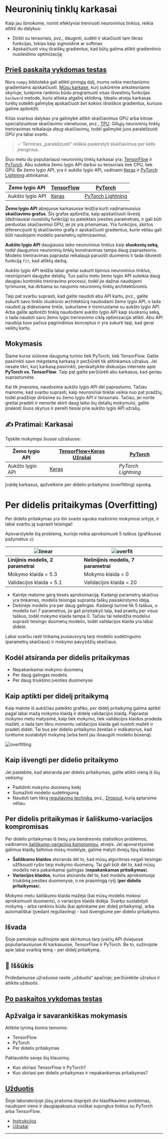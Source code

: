 <!--
CO_OP_TRANSLATOR_METADATA:
{
  "original_hash": "ddd216f558a255260a9374008002c971",
  "translation_date": "2025-09-23T15:47:56+00:00",
  "source_file": "lessons/3-NeuralNetworks/05-Frameworks/README.md",
  "language_code": "lt"
}
-->
# Neuroninių tinklų karkasai

Kaip jau išmokome, norint efektyviai treniruoti neuroninius tinklus, reikia atlikti du dalykus:

* Dirbti su tensoriais, pvz., dauginti, sudėti ir skaičiuoti tam tikras funkcijas, tokias kaip sigmoidinė ar softmax
* Apskaičiuoti visų išraiškų gradientus, kad būtų galima atlikti gradientinio nusileidimo optimizaciją

## [Prieš paskaitą vykdomas testas](https://ff-quizzes.netlify.app/en/ai/quiz/9)

Nors `numpy` biblioteka gali atlikti pirmąją dalį, mums reikia mechanizmo gradientams apskaičiuoti. [Mūsų karkase](../04-OwnFramework/OwnFramework.ipynb), kurį sukūrėme ankstesniame skyriuje, turėjome rankiniu būdu programuoti visas išvestinių funkcijas `backward` metode, kuris atlieka atgalinį sklidimą. Idealiu atveju karkasas turėtų suteikti galimybę apskaičiuoti *bet kokios išraiškos* gradientus, kuriuos galime apibrėžti.

Kitas svarbus dalykas yra galimybė atlikti skaičiavimus GPU arba kitose specializuotose skaičiavimo vienetuose, pvz., [TPU](https://en.wikipedia.org/wiki/Tensor_Processing_Unit). Giliųjų neuroninių tinklų treniravimas reikalauja *daug* skaičiavimų, todėl galimybė juos paralelizuoti GPU yra labai svarbi.

> ✅ Terminas „paralelizuoti“ reiškia paskirstyti skaičiavimus per kelis įrenginius.

Šiuo metu du populiariausi neuroninių tinklų karkasai yra: [TensorFlow](http://TensorFlow.org) ir [PyTorch](https://pytorch.org/). Abu suteikia žemo lygio API darbui su tensoriais tiek CPU, tiek GPU. Be žemo lygio API, yra ir aukšto lygio API, vadinami [Keras](https://keras.io/) ir [PyTorch Lightning](https://pytorchlightning.ai) atitinkamai.

Žemo lygio API | [TensorFlow](http://TensorFlow.org) | [PyTorch](https://pytorch.org/)
---------------|-------------------------------------|--------------------------------
Aukšto lygio API| [Keras](https://keras.io/) | [PyTorch Lightning](https://pytorchlightning.ai/)

**Žemo lygio API** abiejuose karkasuose leidžia kurti vadinamuosius **skaičiavimo grafus**. Šis grafas apibrėžia, kaip apskaičiuoti išvestį (dažniausiai nuostolių funkciją) su pateiktais įvesties parametrais, ir gali būti perduotas skaičiavimui GPU, jei jis yra prieinamas. Yra funkcijos, skirtos diferencijuoti šį skaičiavimo grafą ir apskaičiuoti gradientus, kurie vėliau gali būti naudojami modelio parametrų optimizavimui.

**Aukšto lygio API** daugiausia laiko neuroninius tinklus kaip **sluoksnių seką**, todėl daugumos neuroninių tinklų konstravimas tampa daug paprastesnis. Modelio treniravimas paprastai reikalauja paruošti duomenis ir tada iškviesti funkciją `fit`, kad atliktų darbą.

Aukšto lygio API leidžia labai greitai sukurti tipinius neuroninius tinklus, nesirūpinant daugybe detalių. Tuo pačiu metu žemo lygio API suteikia daug daugiau kontrolės treniravimo procesui, todėl jie dažnai naudojami tyrimuose, kai dirbama su naujomis neuroninių tinklų architektūromis.

Taip pat svarbu suprasti, kad galite naudoti abu API kartu, pvz., galite sukurti savo tinklo sluoksnio architektūrą naudodami žemo lygio API, o tada naudoti ją didesniame tinkle, sukurtame ir treniruotame su aukšto lygio API. Arba galite apibrėžti tinklą naudodami aukšto lygio API kaip sluoksnių seką, o tada naudoti savo žemo lygio treniravimo ciklą optimizacijai atlikti. Abu API naudoja tuos pačius pagrindinius konceptus ir yra sukurti taip, kad gerai veiktų kartu.

## Mokymasis

Šiame kurse siūlome daugumą turinio tiek PyTorch, tiek TensorFlow. Galite pasirinkti savo mėgstamą karkasą ir peržiūrėti tik atitinkamus užrašus. Jei nesate tikri, kurį karkasą pasirinkti, perskaitykite diskusijas internete apie **PyTorch vs. TensorFlow**. Taip pat galite peržiūrėti abu karkasus, kad geriau suprastumėte.

Kai tik įmanoma, naudosime aukšto lygio API dėl paprastumo. Tačiau manome, kad svarbu suprasti, kaip neuroniniai tinklai veikia nuo pat pradžių, todėl pradžioje dirbsime su žemo lygio API ir tensoriais. Tačiau, jei norite greitai pradėti ir nenorite skirti daug laiko šių detalių mokymuisi, galite praleisti šiuos skyrius ir pereiti tiesiai prie aukšto lygio API užrašų.

## ✍️ Pratimai: Karkasai

Tęskite mokymąsi šiuose užrašuose:

Žemo lygio API | [TensorFlow+Keras Užrašai](IntroKerasTF.ipynb) | [PyTorch](IntroPyTorch.ipynb)
---------------|-------------------------------------|--------------------------------
Aukšto lygio API| [Keras](IntroKeras.ipynb) | *PyTorch Lightning*

Įvaldę karkasus, apžvelkime per didelio pritaikymo (overfitting) sąvoką.

# Per didelis pritaikymas (Overfitting)

Per didelis pritaikymas yra itin svarbi sąvoka mašininio mokymosi srityje, ir labai svarbu ją suprasti teisingai!

Apsvarstykite šią problemą, kurioje reikia aproksimuoti 5 taškus (grafikuose pažymėtus `x`):

![linear](../../../../../translated_images/overfit1.f24b71c6f652e59e6bed7245ffbeaecc3ba320e16e2221f6832b432052c4da43.lt.jpg) | ![overfit](../../../../../translated_images/overfit2.131f5800ae10ca5e41d12a411f5f705d9ee38b1b10916f284b787028dd55cc1c.lt.jpg)
-------------------------|--------------------------
**Linijinis modelis, 2 parametrai** | **Nelinijinis modelis, 7 parametrai**
Mokymo klaida = 5.3 | Mokymo klaida = 0
Validacijos klaida = 5.1 | Validacijos klaida = 20

* Kairėje matome gerą tiesės aproksimaciją. Kadangi parametrų skaičius yra tinkamas, modelis teisingai supranta taškų pasiskirstymo idėją.
* Dešinėje modelis yra per daug galingas. Kadangi turime tik 5 taškus, o modelis turi 7 parametrus, jis gali prisitaikyti taip, kad praeitų per visus taškus, todėl mokymo klaida tampa 0. Tačiau tai neleidžia modeliui suprasti teisingo duomenų modelio, todėl validacijos klaida yra labai didelė.

Labai svarbu rasti tinkamą pusiausvyrą tarp modelio sudėtingumo (parametrų skaičiaus) ir mokymo pavyzdžių skaičiaus.

## Kodėl atsiranda per didelis pritaikymas

  * Nepakankamai mokymo duomenų
  * Per daug galingas modelis
  * Per daug triukšmo įvesties duomenyse

## Kaip aptikti per didelį pritaikymą

Kaip matote iš aukščiau pateikto grafiko, per didelį pritaikymą galima aptikti pagal labai mažą mokymo klaidą ir didelę validacijos klaidą. Paprastai mokymo metu matysime, kaip tiek mokymo, tiek validacijos klaidos pradeda mažėti, o tada tam tikru momentu validacijos klaida gali nustoti mažėti ir pradėti didėti. Tai bus per didelio pritaikymo ženklas ir indikatorius, kad turėtume sustabdyti mokymą (arba bent jau išsaugoti modelio būseną).

![overfitting](../../../../../translated_images/Overfitting.408ad91cd90b4371d0a81f4287e1409c359751adeb1ae450332af50e84f08c3e.lt.png)

## Kaip išvengti per didelio pritaikymo

Jei pastebite, kad atsiranda per didelis pritaikymas, galite atlikti vieną iš šių veiksmų:

 * Padidinti mokymo duomenų kiekį
 * Sumažinti modelio sudėtingumą
 * Naudoti tam tikrą [reguliavimo techniką](../../4-ComputerVision/08-TransferLearning/TrainingTricks.md), pvz., [Dropout](../../4-ComputerVision/08-TransferLearning/TrainingTricks.md#Dropout), kurią aptarsime vėliau.

## Per didelis pritaikymas ir šališkumo-variacijos kompromisas

Per didelis pritaikymas iš tiesų yra bendresnės statistikos problemos, vadinamos [šališkumo-variacijos kompromisu](https://en.wikipedia.org/wiki/Bias%E2%80%93variance_tradeoff), atvejis. Jei apsvarstysime galimus klaidų šaltinius mūsų modelyje, galime matyti dviejų tipų klaidas:

* **Šališkumo klaidos** atsiranda dėl to, kad mūsų algoritmas negali teisingai užfiksuoti ryšio tarp mokymo duomenų. Tai gali būti dėl to, kad mūsų modelis nėra pakankamai galingas (**nepakankamas pritaikymas**).
* **Variacijos klaidos**, kurios atsiranda dėl to, kad modelis aproksimuoja triukšmą įvesties duomenyse, o ne prasmingą ryšį (**per didelis pritaikymas**).

Mokymo metu šališkumo klaida mažėja (kai mūsų modelis mokosi aproksimuoti duomenis), o variacijos klaida didėja. Svarbu sustabdyti mokymą - arba rankiniu būdu (kai aptinkame per didelį pritaikymą), arba automatiškai (įvedant reguliavimą) - kad išvengtume per didelio pritaikymo.

## Išvada

Šioje pamokoje sužinojote apie skirtumus tarp įvairių API dviejuose populiariausiuose AI karkasuose, TensorFlow ir PyTorch. Be to, sužinojote apie labai svarbią temą - per didelį pritaikymą.

## 🚀 Iššūkis

Pridedamuose užrašuose rasite „užduotis“ apačioje; peržiūrėkite užrašus ir atlikite užduotis.

## [Po paskaitos vykdomas testas](https://ff-quizzes.netlify.app/en/ai/quiz/10)

## Apžvalga ir savarankiškas mokymasis

Atlikite tyrimą šiomis temomis:

- TensorFlow
- PyTorch
- Per didelis pritaikymas

Paklauskite savęs šių klausimų:

- Kuo skiriasi TensorFlow ir PyTorch?
- Kuo skiriasi per didelis pritaikymas ir nepakankamas pritaikymas?

## [Užduotis](lab/README.md)

Šioje laboratorijoje jūsų prašoma išspręsti dvi klasifikavimo problemas, naudojant vieno ir daugiapakopius visiškai sujungtus tinklus su PyTorch arba TensorFlow.

* [Instrukcijos](lab/README.md)
* [Užrašai](lab/LabFrameworks.ipynb)

---


